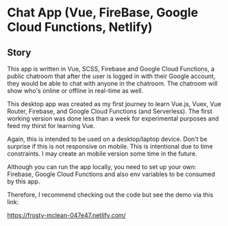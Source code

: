# Chat App (Vue, FireBase, Google Cloud Functions, Netlify)

## Story
This app is written in Vue, SCSS, Firebase and Google Cloud Functions, a public chatroom that after the user is logged in with their Google account, they would be able to chat with anyone in the chatroom. The chatroom will show who's online or offline in real-time as well.

This desktop app was created as my first journey to learn Vue.js, Vuex, Vue Router, Firebase, and Google Cloud Functions (and Serverless). The first working version was done less than a week for experimental purposes and feed my thirst for learning Vue.

Again, this is intended to be used on a desktop/laptop device. Don't be surprise if this is not responsive on mobile. This is intentional due to time constraints. I may create an mobile version some time in the future.

Although you can run the app locally, you need to set up your own: Firebase, Google Cloud Functions and also env variables to be consumed by this app.

Therefore, I recommend checking out the code but see the demo via this link: 

https://frosty-mclean-047e47.netlify.com/
